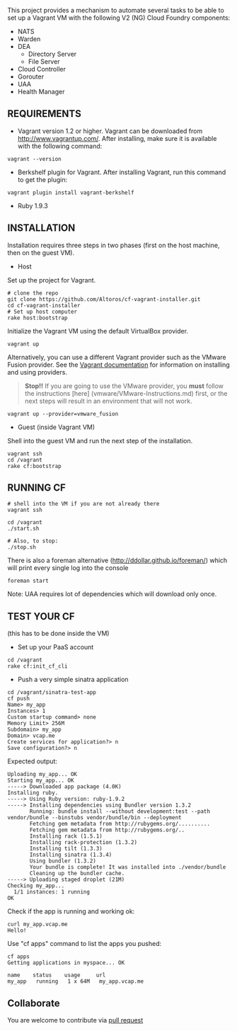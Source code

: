This project provides a mechanism to automate several tasks to be able to set up a Vagrant VM with the following V2 (NG) Cloud Foundry components:
* NATS
* Warden
* DEA
  * Directory Server
  * File Server
* Cloud Controller
* Gorouter
* UAA
* Health Manager

REQUIREMENTS
--
* Vagrant version 1.2 or higher. Vagrant can be downloaded from http://www.vagrantup.com/. After installing, make sure it is available with the following command: 

```
vagrant --version
```

* Berkshelf plugin for Vagrant. After installing Vagrant, run this command to get the plugin: 

```
vagrant plugin install vagrant-berkshelf
```

* Ruby 1.9.3

INSTALLATION
--
Installation requires three steps in two phases (first on the host machine, then on the guest VM).

* Host

Set up the project for Vagrant.

```
# clone the repo
git clone https://github.com/Altoros/cf-vagrant-installer.git
cd cf-vagrant-installer
# Set up host computer
rake host:bootstrap
```

Initialize the Vagrant VM using the default VirtualBox provider. 

```
vagrant up
```

Alternatively, you can use a different Vagrant provider such as the VMware Fusion provider. See the [Vagrant documentation](http://docs.vagrantup.com/v2/providers/index.html) for information on installing and using providers.  

> **Stop!!** If you are going to use the VMware provider, you **must** follow the instructions [here] (vmware/VMware-Instructions.md) first, or the next steps will result in an environment that will not work.

```
vagrant up --provider=vmware_fusion
```

* Guest (inside Vagrant VM)

Shell into the guest VM and run the next step of the installation. 

```
vagrant ssh
cd /vagrant
rake cf:bootstrap
```

RUNNING CF
--

```
# shell into the VM if you are not already there
vagrant ssh

cd /vagrant
./start.sh

# Also, to stop:
./stop.sh

```

There is also a foreman alternative (http://ddollar.github.io/foreman/) which will print every single log into the console
```
foreman start
```

Note: UAA requires lot of dependencies which will download only once.

TEST YOUR CF
--
(this has to be done inside the VM)
* Set up your PaaS account

```
cd /vagrant
rake cf:init_cf_cli
```

* Push a very simple sinatra application

```
cd /vagrant/sinatra-test-app
cf push
Name> my_app
Instances> 1
Custom startup command> none
Memory Limit> 256M
Subdomain> my_app
Domain> vcap.me
Create services for application?> n
Save configuration?> n
```

Expected output:

```
Uploading my_app... OK
Starting my_app... OK
-----> Downloaded app package (4.0K)
Installing ruby.
-----> Using Ruby version: ruby-1.9.2
-----> Installing dependencies using Bundler version 1.3.2
       Running: bundle install --without development:test --path vendor/bundle --binstubs vendor/bundle/bin --deployment
       Fetching gem metadata from http://rubygems.org/..........
       Fetching gem metadata from http://rubygems.org/..
       Installing rack (1.5.1)
       Installing rack-protection (1.3.2)
       Installing tilt (1.3.3)
       Installing sinatra (1.3.4)
       Using bundler (1.3.2)
       Your bundle is complete! It was installed into ./vendor/bundle
       Cleaning up the bundler cache.
-----> Uploading staged droplet (21M)
Checking my_app...
  1/1 instances: 1 running
OK
```

Check if the app is running and working ok:

```
curl my_app.vcap.me
Hello!
```

Use "cf apps" command to list the apps you pushed:
```
cf apps
Getting applications in myspace... OK

name    status    usage     url          
my_app   running   1 x 64M   my_app.vcap.me
```


Collaborate
--
You are welcome to contribute via [pull request](https://help.github.com/articles/using-pull-requests)